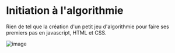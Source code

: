 # Initiation à l'algorithmie

Rien de tel que la création d'un petit jeu d'algorithmie pour faire ses premiers pas en javascript, HTML et CSS.

![image](https://user-images.githubusercontent.com/41211236/139144636-050c378a-6818-4a09-9ec5-ddc6ab05b21b.png)
